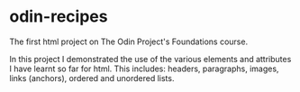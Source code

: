 # odin-recipes

The first html project on The Odin Project's Foundations course.

In this project I demonstrated the use of the various elements and attributes I have learnt so far for html.
This includes: headers, paragraphs, images, links (anchors), ordered and unordered lists.
